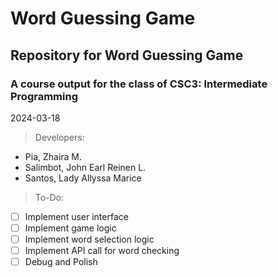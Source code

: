 # Word Guessing Game
## Repository for Word Guessing Game 
### A course output for the class of CSC3: Intermediate Programming


2024-03-18

> Developers:
 - Pia, Zhaira M.
 - Salimbot, John Earl Reinen L.
 - Santos, Lady Allyssa Marice

> To-Do:
- [ ] Implement user interface
- [ ] Implement game logic
- [ ] Implement word selection logic
- [ ] Implement API call for word checking
- [ ] Debug and Polish
